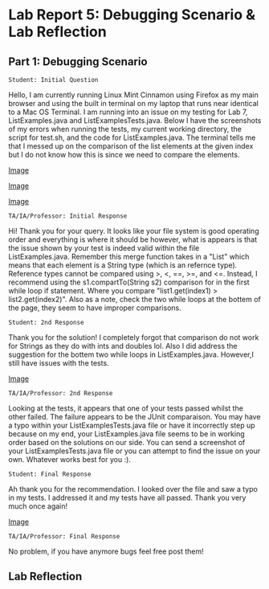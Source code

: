 # Lab Report 5: Debugging Scenario & Lab Reflection

## Part 1: Debugging Scenario

`Student: Initial Question`

Hello, I am currently running Linux Mint Cinnamon using Firefox as my main browser and using the built in terminal on my laptop
that runs near identical to a Mac OS Terminal. I am running into an issue on my testing for Lab 7, ListExamples.java and ListExamplesTests.java. Below I have the screenshots of my errors when running the tests, my current working directory, the script for test.sh, and the code for ListExamples.java. The terminal tells me that I messed up on the comparison of the list elements at the given index but I do not know how this is since we need to compare the elements.

[Image](https://migelangel04.github.io/cse15l-lab-reports/LabR5(1).png)

[Image](https://migelangel04.github.io/cse15l-lab-reports/LabR5(2).png)

[Image](https://migelangel04.github.io/cse15l-lab-reports/LabR5(3).png)

`TA/IA/Professor: Initial Response`

Hi! Thank you for your query. It looks like your file system is good operating order and everything is where it should be however, what is appears is that the issue shown by your test is indeed valid within the file ListExamples.java. Remember this merge function takes in a "List<String>" which means that each element is a String type (which is an refernce type). Reference types cannot be compared using >, <, ==, >=, and <=. Instead, I recommend using the s1.compartTo(String s2) comparison for in the first while loop if statement. Where you compare "list1.get(index1) > list2.get(index2)". Also as a note, check the two while loops at the bottem of the page, they seem to have improper comparisons.

`Student: 2nd Response`

Thank you for the solution! I completely forgot that comparison do not work for Strings as they do with ints and doubles lol. Also I did address the suggestion for the bottem two while loops in ListExamples.java. However,I still have issues with the tests.

[Image](https://migelangel04.github.io/cse15l-lab-reports/LabR5(4).png)


`TA/IA/Professor: 2nd Response`

Looking at the tests, it appears that one of your tests passed whilst the other failed. The failure appears to be the JUnit comparaison. You may have a typo within your ListExamplesTests.java file or have it incorrectly step up because on my end, your ListExamples.java file seems to be in working order based on the solutions on our side. You can send a screenshot of your ListExamplesTests.java file or you can attempt to find the issue on your own. Whatever works best for you :).

`Student: Final Response`

Ah thank you for the recommendation. I looked over the file and saw a typo in my tests. I addressed it and my tests have all passed. Thank you very much once again!

[Image](https://migelangel04.github.io/cse15l-lab-reports/LabR5(5).png)

`TA/IA/Professor: Final Response`

No problem, if you have anymore bugs feel free post them!

## Lab Reflection





